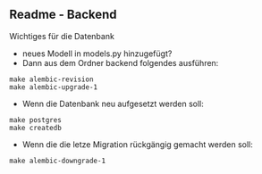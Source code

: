 ## Readme - Backend

Wichtiges für die Datenbank
- neues Modell in models.py hinzugefügt?
- Dann aus dem Ordner backend folgendes ausführen:
```
make alembic-revision 
make alembic-upgrade-1
```

- Wenn die Datenbank neu aufgesetzt werden soll:
```
make postgres
make createdb
```

- Wenn die die letze Migration rückgängig gemacht werden soll:
```
make alembic-downgrade-1
```

